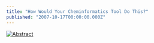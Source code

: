 ```yaml
---
title: "How Would Your Cheminformatics Tool Do This?"
published: "2007-10-17T00:00:00.000Z"
---
```


[![Abstract](/images/posts/20071017/abstract.png "Abstract")](http://dx.doi.org/10.1021/ol7020143)